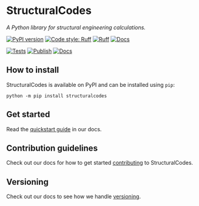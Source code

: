 # StructuralCodes

*A Python library for structural engineering calculations.*

[![PyPI version](https://badge.fury.io/py/structuralcodes.svg)](https://badge.fury.io/py/structuralcodes)
[![Code style: Ruff](https://img.shields.io/endpoint?url=https://raw.githubusercontent.com/charliermarsh/ruff/main/assets/badge/format.json)](https://github.com/charliermarsh/ruff)
[![Ruff](https://img.shields.io/endpoint?url=https://raw.githubusercontent.com/charliermarsh/ruff/main/assets/badge/v2.json)](https://github.com/charliermarsh/ruff)
[![Docs](https://img.shields.io/badge/%F0%9F%93%9A%20docs-fib--international.github.io%2Fstructuralcodes%2F-orange)](https://fib-international.github.io/structuralcodes/)

[![Tests](https://github.com/fib-international/structuralcodes/actions/workflows/build.yaml/badge.svg)](https://github.com/fib-international/structuralcodes/actions/workflows/build.yaml)
[![Publish](https://github.com/fib-international/structuralcodes/actions/workflows/create-release.yml/badge.svg)](https://github.com/fib-international/structuralcodes/actions/workflows/create-release.yml)
[![Docs](https://github.com/fib-international/structuralcodes/actions/workflows/sphinx.yml/badge.svg)](https://github.com/fib-international/structuralcodes/actions/workflows/sphinx.yml)

## How to install

StructuralCodes is available on PyPI and can be installed using `pip`:

```pwsh
python -m pip install structuralcodes
```

## Get started

Read the [quickstart guide](https://fib-international.github.io/structuralcodes/quickstart/) in our docs.

## Contribution guidelines

Check out our docs for how to get started [contributing](https://fib-international.github.io/structuralcodes/contributing/) to StructuralCodes.

## Versioning

Check out our docs to see how we handle [versioning](https://fib-international.github.io/structuralcodes/versioning/).
